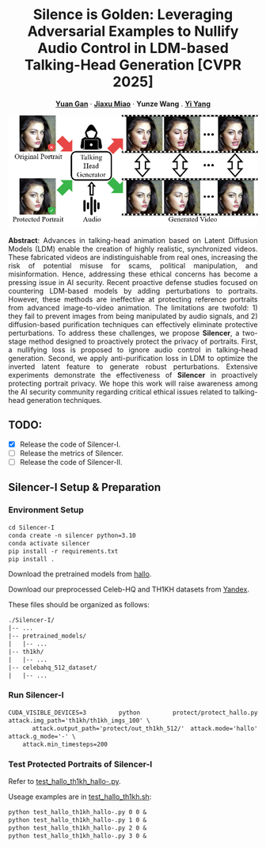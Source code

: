 <div align="center">
    
# Silence is Golden: Leveraging Adversarial Examples to Nullify Audio Control in LDM-based Talking-Head Generation [CVPR 2025]

<a href="https://yuangan.github.io/"><strong>Yuan Gan</strong></a>
·
<a href="https://scholar.google.com/citations?user=kQ-FWd8AAAAJ&hl=zh-CN&oi=ao"><strong>Jiaxu Miao</strong></a>
·
<a><strong>Yunze Wang</strong></a>
.
<a href="https://scholar.google.com/citations?user=RMSuNFwAAAAJ&hl=en"><strong>Yi Yang</strong></a>

<a href="https://github.com/yuangan/Silencer"><img src="./figures/intro.png" style="width: 1225px;"></a>

</div>
<div align="justify">

**Abstract**: Advances in talking-head animation based on Latent Diffusion Models (LDM) enable the creation of highly realistic, synchronized videos. These fabricated videos are indistinguishable from real ones, increasing the risk of potential misuse for scams, political manipulation, and misinformation. Hence, addressing these ethical concerns has become a pressing issue in AI security. Recent proactive defense studies focused on countering LDM-based models by adding perturbations to portraits. However, these methods are ineffective at protecting reference portraits from advanced image-to-video animation. The limitations are twofold: 1) they fail to prevent images from being manipulated by audio signals, and 2) diffusion-based purification techniques can effectively eliminate protective perturbations. To address these challenges, we propose **Silencer**, a two-stage method designed to proactively protect the privacy of portraits. First, a nullifying loss is proposed to ignore audio control in talking-head generation. Second, we apply anti-purification loss in LDM to optimize the inverted latent feature to generate robust perturbations. Extensive experiments demonstrate the effectiveness of **Silencer** in proactively protecting portrait privacy. We hope this work will raise awareness among the AI security community regarding critical ethical issues related to talking-head generation techniques.

## TODO:
- [X] Release the code of Silencer-I.
- [ ] Release the metrics of Silencer.
- [ ] Release the code of Silencer-II.

## Silencer-I Setup & Preparation

### Environment Setup

```
cd Silencer-I
conda create -n silencer python=3.10
conda activate silencer
pip install -r requirements.txt
pip install .
```
Download the pretrained models from [hallo](https://github.com/fudan-generative-vision/hallo#-download-pretrained-models).

Download our preprocessed Celeb-HQ and TH1KH datasets from [Yandex](https://disk.yandex.com/d/OLe6c-cjGWiPgw).

These files should be organized as follows:
```
./Silencer-I/
|-- ...
|-- pretrained_models/
|   |-- ...
|-- th1kh/
|   |-- ...
|-- celebahq_512_dataset/
|   |-- ...
```

### Run Silencer-I
```
CUDA_VISIBLE_DEVICES=3 python protect/protect_hallo.py attack.img_path='th1kh/th1kh_imgs_100' \
    attack.output_path='protect/out_th1kh_512/' attack.mode='hallo' attack.g_mode='-' \
    attack.min_timesteps=200
```
### Test Protected Portraits of Silencer-I
Refer to [test_hallo_th1kh_hallo-.py](https://github.com/yuangan/Silencer/blob/main/Silencer-I/test_hallo_th1kh_hallo-.py).

Useage examples are in [test_hallo_th1kh.sh](https://github.com/yuangan/Silencer/blob/main/Silencer-I/test_hallo_th1kh.sh):
```
python test_hallo_th1kh_hallo-.py 0 0 &
python test_hallo_th1kh_hallo-.py 1 0 &
python test_hallo_th1kh_hallo-.py 2 0 &
python test_hallo_th1kh_hallo-.py 3 0 &
```

